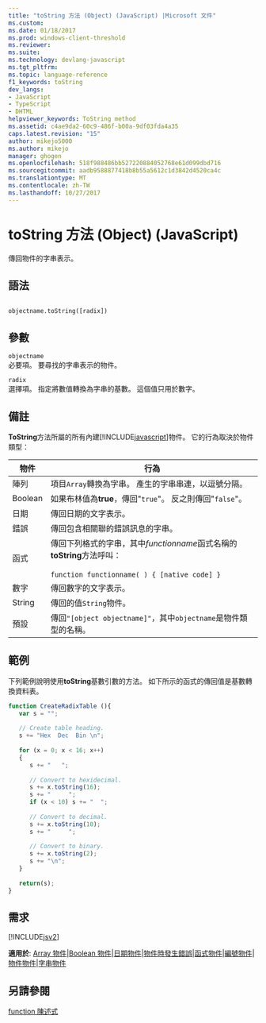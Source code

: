 ```yaml
---
title: "toString 方法 (Object) (JavaScript) |Microsoft 文件"
ms.custom: 
ms.date: 01/18/2017
ms.prod: windows-client-threshold
ms.reviewer: 
ms.suite: 
ms.technology: devlang-javascript
ms.tgt_pltfrm: 
ms.topic: language-reference
f1_keywords: toString
dev_langs:
- JavaScript
- TypeScript
- DHTML
helpviewer_keywords: ToString method
ms.assetid: c4ae9da2-60c9-486f-b00a-9df03fda4a35
caps.latest.revision: "15"
author: mikejo5000
ms.author: mikejo
manager: ghogen
ms.openlocfilehash: 518f988486bb527220884052768e61d099dbd716
ms.sourcegitcommit: aadb9588877418b8b55a5612c1d3842d4520ca4c
ms.translationtype: MT
ms.contentlocale: zh-TW
ms.lasthandoff: 10/27/2017
---
```

# <a name="tostring-method-object-javascript"></a>toString 方法 (Object) (JavaScript)
傳回物件的字串表示。  
  
## <a name="syntax"></a>語法  
  
```  
  
objectname.toString([radix])  
```  
  
## <a name="parameters"></a>參數  
 `objectname`  
 必要項。 要尋找的字串表示的物件。  
  
 `radix`  
 選擇項。 指定將數值轉換為字串的基數。 這個值只用於數字。  
  
## <a name="remarks"></a>備註  
 **ToString**方法所屬的所有內建[!INCLUDE[javascript](../../javascript/includes/javascript-md.md)]物件。 它的行為取決於物件類型：  
  
|物件|行為|  
|------------|--------------|  
|陣列|項目`Array`轉換為字串。 產生的字串串連，以逗號分隔。|  
|Boolean|如果布林值為**true**，傳回"`true`"。 反之則傳回"`false`"。|  
|日期|傳回日期的文字表示。|  
|錯誤|傳回包含相關聯的錯誤訊息的字串。|  
|函式|傳回下列格式的字串，其中*functionname*函式名稱的**toString**方法呼叫：<br /><br /> `function functionname( ) { [native code] }`|  
|數字|傳回數字的文字表示。|  
|String|傳回的值`String`物件。|  
|預設|傳回`"[object objectname]"`，其中`objectname`是物件類型的名稱。|  
  
## <a name="example"></a>範例  
 下列範例說明使用**toString**基數引數的方法。 如下所示的函式的傳回值是基數轉換資料表。  
  
```JavaScript  
function CreateRadixTable (){  
   var s = "";  
  
   // Create table heading.  
   s += "Hex  Dec  Bin \n";  
  
   for (x = 0; x < 16; x++)  
   {  
      s += "   ";  
  
      // Convert to hexidecimal.  
      s += x.toString(16);  
      s += "     ";  
      if (x < 10) s += "  ";  
  
      // Convert to decimal.  
      s += x.toString(10);  
      s += "     ";  
  
      // Convert to binary.  
      s += x.toString(2);  
      s += "\n";  
   }  
  
   return(s);  
}  
```  
  
## <a name="requirements"></a>需求  
 [!INCLUDE[jsv2](../../javascript/reference/includes/jsv2-md.md)]  
  
 **適用於**: [Array 物件](../../javascript/reference/array-object-javascript.md)&#124;[Boolean 物件](../../javascript/reference/boolean-object-javascript.md)&#124;[日期物件](../../javascript/reference/date-object-javascript.md)&#124;[物件時發生錯誤](../../javascript/reference/error-object-javascript.md)&#124;[函式物件](../../javascript/reference/function-object-javascript.md)&#124;[編號物件](../../javascript/reference/number-object-javascript.md)&#124;[物件物件](../../javascript/reference/object-object-javascript.md)&#124;[字串物件](../../javascript/reference/string-object-javascript.md)  
  
## <a name="see-also"></a>另請參閱  
 [function 陳述式](../../javascript/reference/function-statement-javascript.md)